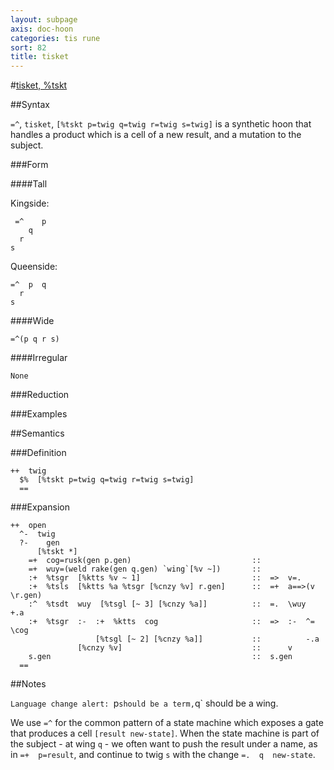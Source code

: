 ```yaml
---
layout: subpage
axis: doc-hoon
categories: tis rune
sort: 82
title: tisket
---
```




#[tisket, %tskt](#tskt)

##Syntax

`=^`, `tisket`, `[%tskt p=twig q=twig r=twig s=twig]` is a synthetic 
hoon that handles a product which is a cell of a new result, and
a mutation to the subject.

###Form

####Tall

Kingside:

     =^    p 
        q
      r
    s

Queenside:

    =^  p  q
      r
    s

####Wide

    =^(p q r s)

####Irregular

    None

###Reduction

###Examples

##Semantics

###Definition

    ++  twig  
      $%  [%tskt p=twig q=twig r=twig s=twig]
      ==

###Expansion

    ++  open
      ^-  twig
      ?-    gen
          [%tskt *]
        =+  cog=rusk(gen p.gen)                           ::
        =+  wuy=(weld rake(gen q.gen) `wing`[%v ~])       ::
        :+  %tsgr  [%ktts %v ~ 1]                         ::  =>  v=.
        :+  %tsls  [%ktts %a %tsgr [%cnzy %v] r.gen]      ::  =+  a==>(v \r.gen)
        :^  %tsdt  wuy  [%tsgl [~ 3] [%cnzy %a]]          ::  =.  \wuy  +.a
        :+  %tsgr  :-  :+  %ktts  cog                     ::  =>  :-  ^=  \cog
                       [%tsgl [~ 2] [%cnzy %a]]           ::          -.a
                   [%cnzy %v]                             ::      v
        s.gen                                             ::  s.gen
      ==

##Notes

`Language change alert: `p` should be a term, `q` should be a wing.

We use `=^` for the common pattern of a state machine which
exposes a gate that produces a cell `[result new-state]`.  When
the state machine is part of the subject - at wing `q` - we often
want to push the result under a name, as in `=+  p=result`, and
continue to twig `s` with the change `=.  q  new-state`.
